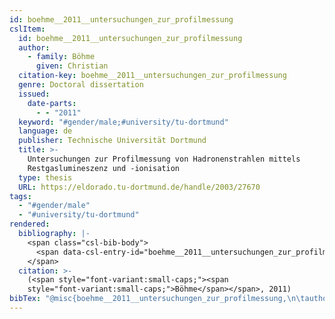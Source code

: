 ```yaml
---
id: boehme__2011__untersuchungen_zur_profilmessung
cslItem:
  id: boehme__2011__untersuchungen_zur_profilmessung
  author:
    - family: Böhme
      given: Christian
  citation-key: boehme__2011__untersuchungen_zur_profilmessung
  genre: Doctoral dissertation
  issued:
    date-parts:
      - - "2011"
  keyword: "#gender/male;#university/tu-dortmund"
  language: de
  publisher: Technische Universität Dortmund
  title: >-
    Untersuchungen zur Profilmessung von Hadronenstrahlen mittels
    Restgaslumineszenz und -ionisation
  type: thesis
  URL: https://eldorado.tu-dortmund.de/handle/2003/27670
tags:
  - "#gender/male"
  - "#university/tu-dortmund"
rendered:
  bibliography: |-
    <span class="csl-bib-body">
      <span data-csl-entry-id="boehme__2011__untersuchungen_zur_profilmessung" class="csl-entry"><span class='author-bib'>Böhme</span>. <span class='date-bib'>(2011)</span>. <span class='title'><i><b><span style="font-style:normal;">Untersuchungen zur Profilmessung von Hadronenstrahlen mittels Restgaslumineszenz und -ionisation</span></b></i></span> [Doctoral dissertation, Technische Universität Dortmund]. <span class='URL'><a href='https://eldorado.tu-dortmund.de/handle/2003/27670'>LINK</a></span></span>
    </span>
  citation: >-
    (<span style="font-variant:small-caps;"><span
    style="font-variant:small-caps;">Böhme</span></span>, 2011)
bibTex: "@misc{boehme__2011__untersuchungen_zur_profilmessung,\n\tauthor = {B{\\\" o}hme, Christian},\n\tyear = {2011},\n\tschool = {Technische Universit{\\\" a}t Dortmund},\n\ttitle = {Untersuchungen zur {Profilmessung} von {Hadronenstrahlen} mittels {Restgaslumineszenz} und -ionisation},\n\ttype = {Doctoral dissertation},\n\turl = {https://eldorado.tu-dortmund.de/handle/2003/27670},\n}\n\n"
---
```

